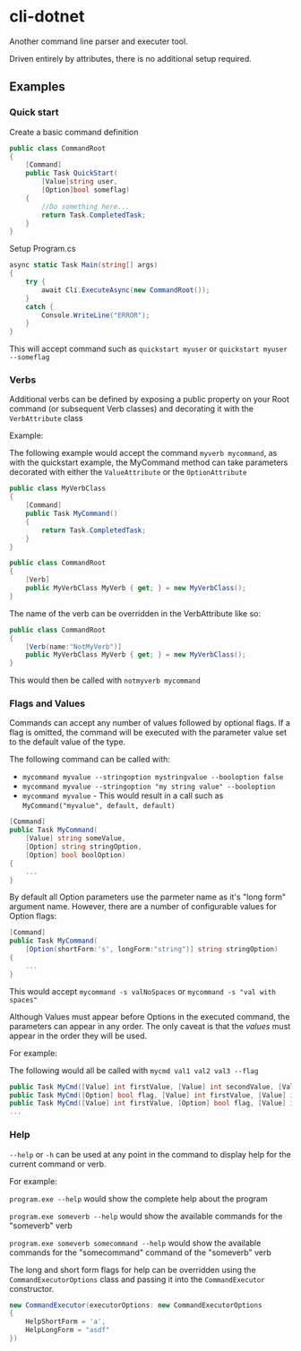# cli-dotnet

Another command line parser and executer tool.

Driven entirely by attributes, there is no additional setup required.

## Examples

### Quick start

Create a basic command definition
```C#
public class CommandRoot
{
    [Command]
    public Task QuickStart(
        [Value]string user,
        [Option]bool someflag)
    {
        //Do something here...
        return Task.CompletedTask;
    }
}
```

Setup Program.cs
```C#
async static Task Main(string[] args)
{
    try {
        await Cli.ExecuteAsync(new CommandRoot());
    }
    catch {
        Console.WriteLine("ERROR");
    }
}
```

This will accept command such as `quickstart myuser` or `quickstart myuser --someflag`

### Verbs

Additional verbs can be defined by exposing a public property on your Root command (or subsequent Verb classes) and decorating it with the `VerbAttribute` class

Example:

The following example would accept the command `myverb mycommand`, as with the quickstart example, the MyCommand method can take parameters decorated with either the `ValueAttribute` or the `OptionAttribute`

```C#
public class MyVerbClass
{
    [Command]
    public Task MyCommand()
    {
        return Task.CompletedTask;
    }
}

public class CommandRoot
{
    [Verb]
    public MyVerbClass MyVerb { get; } = new MyVerbClass();
}
```

The name of the verb can be overridden in the VerbAttribute like so:

```C#
public class CommandRoot
{
    [Verb(name:"NotMyVerb")]
    public MyVerbClass MyVerb { get; } = new MyVerbClass();
}
```

This would then be called with `notmyverb mycommand`

### Flags and Values

Commands can accept any number of values followed by optional flags. If a flag is omitted, the command will be executed with the parameter value set to the default value of the type.

The following command can be called with:
* `mycommand myvalue --stringoption mystringvalue --booloption false`
* `mycommand myvalue --stringoption "my string value" --booloption`
* `mycommand myvalue` - This would result in a call such as `MyCommand("myvalue", default, default)`

```C#
[Command]
public Task MyCommand(
    [Value] string someValue,
    [Option] string stringOption,
    [Option] bool boolOption)
{
    ...
}
```

By default all Option parameters use the parmeter name as it's "long form" argument name. However, there are a number of configurable values for Option flags:

```C#
[Command]
public Task MyCommand(
    [Option(shortForm:'s', longForm:"string")] string stringOption)
{
    ...
}

```

This would accept `mycommand -s valNoSpaces` or `mycommand -s "val with spaces"`

Although Values must appear before Options in the executed command, the parameters can appear in any order. The only caveat is that the _values_ must appear in the order they will be used.

For example:

The following would all be called with `mycmd val1 val2 val3 --flag`

```C#
public Task MyCmd([Value] int firstValue, [Value] int secondValue, [Value] int lastValue) { }
public Task MyCmd([Option] bool flag, [Value] int firstValue, [Value] int secondValue, [Value] int lastValue) { }
public Task MyCmd([Value] int firstValue, [Option] bool flag, [Value] int secondValue, [Value] int lastValue) { }
...
```

### Help

`--help` or `-h` can be used at any point in the command to display help for the current command or verb.

For example:

`program.exe --help` would show the complete help about the program

`program.exe someverb --help` would show the available commands for the "someverb" verb

`program.exe someverb somecommand --help` would show the available commands for the "somecommand" command of the "someverb" verb

The long and short form flags for help can be overridden using the `CommandExecutorOptions` class and passing it into the `CommandExecutor` constructor.

```C#
new CommandExecutor(executorOptions: new CommandExecutorOptions
{
    HelpShortForm = 'a',
    HelpLongForm = "asdf"
})
```


